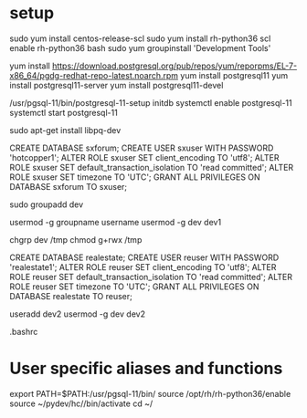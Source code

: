 # setup
sudo yum install centos-release-scl
sudo yum install rh-python36
scl enable rh-python36 bash
sudo yum groupinstall 'Development Tools'


yum install https://download.postgresql.org/pub/repos/yum/reporpms/EL-7-x86_64/pgdg-redhat-repo-latest.noarch.rpm
yum install postgresql11
yum install postgresql11-server
yum install postgresql11-devel


/usr/pgsql-11/bin/postgresql-11-setup initdb
systemctl enable postgresql-11
systemctl start postgresql-11

sudo apt-get install libpq-dev

CREATE DATABASE  sxforum;
CREATE USER sxuser WITH PASSWORD 'hotcopper1';
ALTER ROLE sxuser SET client_encoding TO 'utf8';
ALTER ROLE sxuser SET default_transaction_isolation TO 'read committed';
ALTER ROLE sxuser SET timezone TO 'UTC';
GRANT ALL PRIVILEGES ON DATABASE sxforum TO sxuser;

sudo groupadd dev

usermod -g groupname username
usermod -g dev dev1

chgrp dev /tmp
chmod g+rwx /tmp
 
 
 
CREATE DATABASE  realestate;
CREATE USER reuser WITH PASSWORD 'realestate1';
ALTER ROLE reuser SET client_encoding TO 'utf8';
ALTER ROLE reuser SET default_transaction_isolation TO 'read committed';
ALTER ROLE reuser SET timezone TO 'UTC';
GRANT ALL PRIVILEGES ON DATABASE realestate TO reuser;

useradd dev2
usermod -g dev dev2


 
.bashrc 
# User specific aliases and functions
export PATH=$PATH:/usr/pgsql-11/bin/
source /opt/rh/rh-python36/enable
source ~/pydev/hc//bin/activate
cd ~/
 
